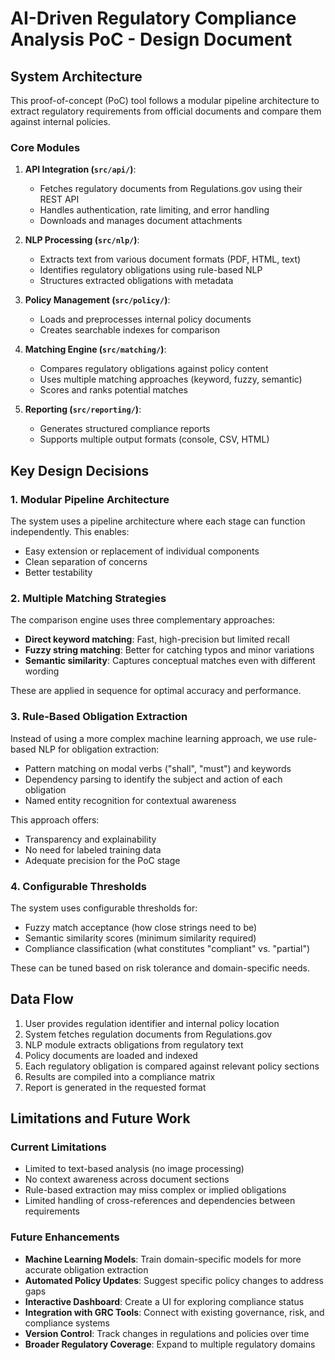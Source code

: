 # AI-Driven Regulatory Compliance Analysis PoC - Design Document

## System Architecture

This proof-of-concept (PoC) tool follows a modular pipeline architecture to extract regulatory requirements from official documents and compare them against internal policies.

### Core Modules

1. **API Integration (`src/api/`)**: 
   - Fetches regulatory documents from Regulations.gov using their REST API
   - Handles authentication, rate limiting, and error handling
   - Downloads and manages document attachments

2. **NLP Processing (`src/nlp/`)**: 
   - Extracts text from various document formats (PDF, HTML, text)
   - Identifies regulatory obligations using rule-based NLP
   - Structures extracted obligations with metadata

3. **Policy Management (`src/policy/`)**: 
   - Loads and preprocesses internal policy documents
   - Creates searchable indexes for comparison

4. **Matching Engine (`src/matching/`)**: 
   - Compares regulatory obligations against policy content
   - Uses multiple matching approaches (keyword, fuzzy, semantic)
   - Scores and ranks potential matches

5. **Reporting (`src/reporting/`)**: 
   - Generates structured compliance reports
   - Supports multiple output formats (console, CSV, HTML)

## Key Design Decisions

### 1. Modular Pipeline Architecture

The system uses a pipeline architecture where each stage can function independently. This enables:
- Easy extension or replacement of individual components
- Clean separation of concerns
- Better testability

### 2. Multiple Matching Strategies

The comparison engine uses three complementary approaches:
- **Direct keyword matching**: Fast, high-precision but limited recall
- **Fuzzy string matching**: Better for catching typos and minor variations
- **Semantic similarity**: Captures conceptual matches even with different wording

These are applied in sequence for optimal accuracy and performance.

### 3. Rule-Based Obligation Extraction

Instead of using a more complex machine learning approach, we use rule-based NLP for obligation extraction:
- Pattern matching on modal verbs ("shall", "must") and keywords
- Dependency parsing to identify the subject and action of each obligation
- Named entity recognition for contextual awareness

This approach offers:
- Transparency and explainability
- No need for labeled training data
- Adequate precision for the PoC stage

### 4. Configurable Thresholds

The system uses configurable thresholds for:
- Fuzzy match acceptance (how close strings need to be)
- Semantic similarity scores (minimum similarity required)
- Compliance classification (what constitutes "compliant" vs. "partial")

These can be tuned based on risk tolerance and domain-specific needs.

## Data Flow

1. User provides regulation identifier and internal policy location
2. System fetches regulation documents from Regulations.gov
3. NLP module extracts obligations from regulatory text
4. Policy documents are loaded and indexed
5. Each regulatory obligation is compared against relevant policy sections
6. Results are compiled into a compliance matrix
7. Report is generated in the requested format

## Limitations and Future Work

### Current Limitations

- Limited to text-based analysis (no image processing)
- No context awareness across document sections
- Rule-based extraction may miss complex or implied obligations
- Limited handling of cross-references and dependencies between requirements

### Future Enhancements

- **Machine Learning Models**: Train domain-specific models for more accurate obligation extraction
- **Automated Policy Updates**: Suggest specific policy changes to address gaps
- **Interactive Dashboard**: Create a UI for exploring compliance status
- **Integration with GRC Tools**: Connect with existing governance, risk, and compliance systems
- **Version Control**: Track changes in regulations and policies over time
- **Broader Regulatory Coverage**: Expand to multiple regulatory domains
